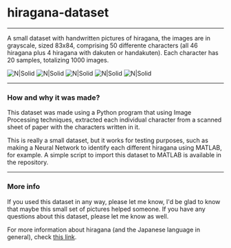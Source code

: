 # hiragana-dataset
----
A small dataset with handwritten pictures of hiragana, the images are in grayscale, sized 83x84, comprising 50 differente characters (all 46 hiragana plus 4 hiragana with dakuten or handakuten). Each character has 20 samples, totalizing 1000 images.

![N|Solid](https://raw.githubusercontent.com/inoueMashuu/hiragana-dataset/master/hiragana_images/kanaA9.jpg) ![N|Solid](https://raw.githubusercontent.com/inoueMashuu/hiragana-dataset/master/hiragana_images/kanaI17.jpg) ![N|Solid](https://raw.githubusercontent.com/inoueMashuu/hiragana-dataset/master/hiragana_images/kanaU0.jpg) ![N|Solid](https://raw.githubusercontent.com/inoueMashuu/hiragana-dataset/master/hiragana_images/kanaE10.jpg) ![N|Solid](https://raw.githubusercontent.com/inoueMashuu/hiragana-dataset/master/hiragana_images/kanaO5.jpg) 

----
### How and why it was made?
This dataset was made using a Python program that using Image Processing techniques, extracted each individual character from a scanned sheet of paper with the characters written in it.

This is really a small dataset, but it works for testing purposes, such as making a Neural Network to identify each different hiragana using MATLAB, for example. A simple script to import this dataset to MATLAB is available in the repository.

----
### More info
If you used this dataset in any way, please let me know, I'd be glad to know that maybe this small set of pictures helped someone. If you have any questions about this dataset, please let me know as well. 

For more information about hiragana (and the Japanese language in general), check [this link](http://www.guidetojapanese.org/learn/grammar/hiragana).